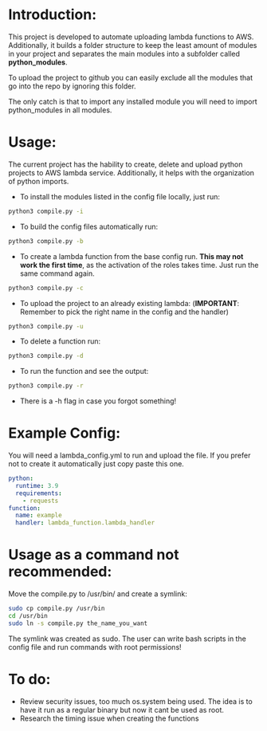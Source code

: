 # Introduction:
This project is developed to automate uploading lambda functions to AWS. Additionally, it builds a folder structure to keep the least amount of modules in your project and separates the main modules into  a subfolder called **python_modules**.

To upload the project to github you can easily exclude all the modules that go into the repo by ignoring this folder.

The only catch is that to import any installed module you will need to import python_modules in all modules.

# Usage:
The current project has the hability to create, delete and upload python projects to AWS lambda service. Additionally, it helps with the organization of python imports.
* To install the modules listed in the config file locally, just run:
```bash
python3 compile.py -i
```

* To build the config files automatically run:
```bash
python3 compile.py -b
```

* To create a lambda function from the base config run. **This may not work the first time**, as the activation of the roles takes time. Just run the same command again.
```bash
python3 compile.py -c
```

* To upload the project to an already existing lambda: (**IMPORTANT**: Remember to pick the right name in the config and the handler)
```bash
python3 compile.py -u
```

* To delete a function run:
```bash
python3 compile.py -d
```

* To run the function and see the output:
```bash
python3 compile.py -r
```

* There is a -h flag in case you forgot something!

# Example Config:
You will need a lambda_config.yml to run and upload the file. If you prefer not to create it automatically just copy paste this one.
```yaml
python:
  runtime: 3.9
  requirements:
    - requests
function:
  name: example
  handler: lambda_function.lambda_handler
```

# Usage as a command **not recommended**:
Move the compile.py to /usr/bin/ and create a symlink:
```bash
sudo cp compile.py /usr/bin
cd /usr/bin
sudo ln -s compile.py the_name_you_want
```
The symlink was created as sudo. The user can write bash scripts in the config file and run commands with root permissions!

# To do:
* Review security issues, too much os.system being used. The idea is to have it run as a regular binary but now it cant be used as root. 
* Research the timing issue when creating the functions

